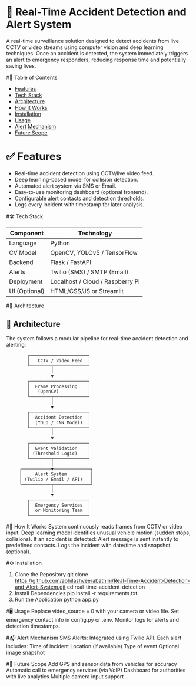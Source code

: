  
# 🚨 Real-Time Accident Detection and Alert System

A real-time surveillance solution designed to detect accidents from live CCTV or video streams using computer vision and deep learning techniques. Once an accident is detected, the system immediately triggers an alert to emergency responders, reducing response time and potentially saving lives.

#📌 Table of Contents

- [Features](#-features)
- [Tech Stack](#-tech-stack)
- [Architecture](#-architecture)
- [How It Works](#-how-it-works)
- [Installation](#-installation)
- [Usage](#-usage)
- [Alert Mechanism](#-alert-mechanism)
- [Future Scope](#-future-scope)


# ✅ Features

- Real-time accident detection using CCTV/live video feed.
- Deep learning-based model for collision detection.
- Automated alert system via SMS or Email.
- Easy-to-use monitoring dashboard (optional frontend).
- Configurable alert contacts and detection thresholds.
- Logs every incident with timestamp for later analysis.



#🛠️ Tech Stack

| Component     | Technology              |
|---------------|--------------------------|
| Language      | Python                   |
| CV Model      | OpenCV, YOLOv5 / TensorFlow |
| Backend       | Flask / FastAPI          |
| Alerts        | Twilio (SMS) / SMTP (Email) |
| Deployment    | Localhost / Cloud / Raspberry Pi |
| UI (Optional) | HTML/CSS/JS or Streamlit |



#🧠 Architecture

## 🧠 Architecture

The system follows a modular pipeline for real-time accident detection and alerting:

            ┌──────────────────────┐
            │   CCTV / Video Feed  │
            └────────┬─────────────┘
                     │
                     ▼
            ┌──────────────────────┐
            │  Frame Processing    │
            │   (OpenCV)           │
            └────────┬─────────────┘
                     │
                     ▼
            ┌──────────────────────┐
            │  Accident Detection  │
            │  (YOLO / CNN Model)  │
            └────────┬─────────────┘
                     │
                     ▼
            ┌──────────────────────┐
            │  Event Validation    │
            │ (Threshold Logic)    │
            └────────┬─────────────┘
                     │
         ┌───────────▼──────────────┐
         │     Alert System         │
         │ (Twilio / Email / API)   │
         └───────────┬──────────────┘
                     │
                     ▼
            ┌──────────────────────┐
            │  Emergency Services  │
            │  or Monitoring Team  │
            └──────────────────────┘


#🚀 How It Works
System continuously reads frames from CCTV or video input.
Deep learning model identifies unusual vehicle motion (sudden stops, collisions).
If an accident is detected:
Alert message is sent instantly to predefined contacts.
Logs the incident with date/time and snapshot (optional).


#⚙️ Installation
1. Clone the Repository
      git clone https://github.com/abhilashveerabathini/Real-Time-Accident-Detection-and-Alert-System.git
      cd real-time-accident-detection
2. Install Dependencies
      pip install -r requirements.txt
3. Run the Application
      python app.py

#🖥️ Usage
Replace video_source = 0 with your camera or video file.
Set emergency contact info in config.py or .env.
Monitor logs for alerts and detection timestamps.

#📬 Alert Mechanism
SMS Alerts: Integrated using Twilio API.
Each alert includes:
Time of incident
Location (if available)
Type of event
Optional image snapshot

#🔮 Future Scope
Add GPS and sensor data from vehicles for accuracy
Automatic call to emergency services (via VoIP)
Dashboard for authorities with live analytics
Multiple camera input support

